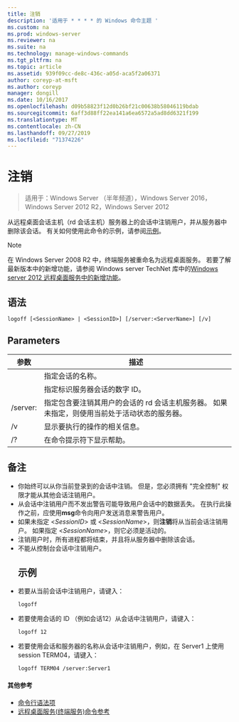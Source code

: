 ```yaml
---
title: 注销
description: '适用于 * * * * 的 Windows 命令主题 '
ms.custom: na
ms.prod: windows-server
ms.reviewer: na
ms.suite: na
ms.technology: manage-windows-commands
ms.tgt_pltfrm: na
ms.topic: article
ms.assetid: 939f09cc-de8c-436c-a05d-aca5f2a06371
author: coreyp-at-msft
ms.author: coreyp
manager: dongill
ms.date: 10/16/2017
ms.openlocfilehash: d09b58823f12d0b26bf21c00638b58046119bdab
ms.sourcegitcommit: 6aff3d88ff22ea141a6ea6572a5ad8dd6321f199
ms.translationtype: MT
ms.contentlocale: zh-CN
ms.lasthandoff: 09/27/2019
ms.locfileid: "71374226"
---
```

# <a name="logoff"></a>注销

>适用于：Windows Server （半年频道），Windows Server 2016，Windows Server 2012 R2，Windows Server 2012

从远程桌面会话主机（rd 会话主机）服务器上的会话中注销用户，并从服务器中删除该会话。
有关如何使用此命令的示例，请参阅[示例](#BKMK_examples)。

> [!NOTE]
> 在 Windows Server 2008 R2 中，终端服务被重命名为远程桌面服务。 若要了解最新版本中的新增功能，请参阅 Windows server TechNet 库中的[Windows server 2012 远程桌面服务中的新增功能](https://technet.microsoft.com/library/hh831527)。

## <a name="syntax"></a>语法
```
logoff [<SessionName> | <SessionID>] [/server:<ServerName>] [/v]
```
## <a name="parameters"></a>Parameters

|      参数       |                                                                             描述                                                                              |
|----------------------|----------------------------------------------------------------------------------------------------------------------------------------------------------------------|
|    <SessionName>     |                                                                  指定会话的名称。                                                                  |
|     <SessionID>      |                                                 指定标识服务器会话的数字 ID。                                                 |
| /server:<ServerName> | 指定包含要注销其用户的会话的 rd 会话主机服务器。 如果未指定，则使用当前处于活动状态的服务器。 |
|          /v          |                                                       显示要执行的操作的相关信息。                                                        |
|          /?          |                                                                 在命令提示符下显示帮助。                                                                 |

## <a name="remarks"></a>备注
- 你始终可以从你当前登录到的会话中注销。 但是，您必须拥有 "完全控制" 权限才能从其他会话注销用户。
- 从会话中注销用户而不发出警告可能导致用户会话中的数据丢失。 在执行此操作之前，应使用**msg**命令向用户发送消息来警告用户。
- 如果未指定 <*SessionID*> 或 <*SessionName*>，则**注销**将从当前会话注销用户。 如果指定 <*SessionName*>，则它必须是活动的。
- 注销用户时，所有进程都将结束，并且将从服务器中删除该会话。
- 不能从控制台会话中注销用户。
  ## <a name="BKMK_examples"></a>示例
- 若要从当前会话中注销用户，请键入：
  ```
  logoff
  ```
- 若要使用会话的 ID （例如会话12）从会话中注销用户，请键入：
  ```
  logoff 12
  ```
- 若要使用会话和服务器的名称从会话中注销用户，例如，在 Server1 上使用 session TERM04，请键入：
  ```
  logoff TERM04 /server:Server1
  ```

#### <a name="additional-references"></a>其他参考
-   [命令行语法项](command-line-syntax-key.md)
-   [远程桌面服务&#40;终端服务&#41;命令参考](remote-desktop-services-terminal-services-command-reference.md)
